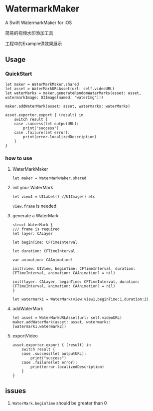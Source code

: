 # WatermarkMaker
 A Swift WatermarkMaker for iOS

 简易的视频水印添加工具
 
 工程中的Example供效果展示


## Usage

### QuickStart
```
let maker = WaterMarkMaker.shared
let asset = WaterMarkURLAsset(url: self.videoURL)
let waterMarks = maker.generateRandomWaterMarks(asset: asset, watermarkImage: UIImage(named: "waterImg")!)
    
maker.addWaterMark(asset: asset, watermarks: waterMarks)
    
asset.exporter.export { (result) in
    switch result {
	case .success(let outputURL):
        print("success")
    case .failure(let error):
        print(error.localizedDescription)
    }
}
```

### how to use

1. WaterMarkMaker

	`let maker = WaterMarkMaker.shared`
2. init your WaterMark

	`let view1 = UILabel() //UIImage() etc`
	
	`view.frame` is needed
3. generate a WaterMark
	
	```
	struct WaterMark {
    /// frame is required
    let layer: CALayer

    let beginTime: CFTimeInterval

    let duration: CFTimeInterval

    var animation: CAAnimation!

    init(view: UIView, beginTime: CFTimeInterval, duration: CFTimeInterval, animation: CAAnimation? = nil)

    init(layer: CALayer, beginTime: CFTimeInterval, duration: CFTimeInterval, animation: CAAnimation? = nil)
    }
	
	let watermark1 = WaterMark(view:view1,beginTime:1,duration:2)
	```
4. addWaterMark
	
	```
	let asset = WaterMarkURLAsset(url: self.videoURL)	
	maker.addWaterMark(asset: asset, watermarks: [watermark1,watermark2])
	```
5. exportVideo

	```
	asset.exporter.export { (result) in
	    switch result {
	    case .success(let outputURL):
	        print("success")
	    case .failure(let error):
	        print(error.localizedDescription)
	    }
	}
	```
	
## issues
1. `WaterMark.beginTime` should be greater than 0
